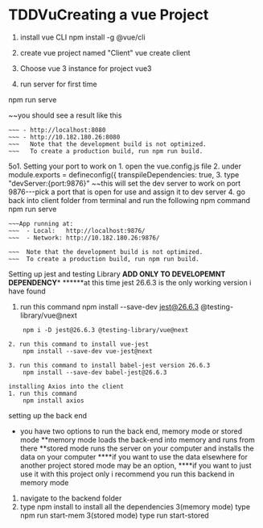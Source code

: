 # TDDVuCreating a vue Project
1. install vue CLI
npm install -g @vue/cli

2. create vue project named "Client"
vue create client

3. Choose vue 3 instance for project
 vue3

4. run server for first time

npm run serve

~~you should see a result like this

~~~App running at:
~~~ - http://localhost:8080
~~~ - http://10.182.180.26:8080
~~~   Note that the development build is not optimized.
~~~   To create a production build, run npm run build.

~~~~~~~~~~~~~~~~~~~~~~~~~~~~~~~~~~~~~~~~~~~~~~~~~~~~~~~~~

5o1. Setting your port to work on
	1. open the vue.config.js file
	2. under module.exports = defineconfig({ 
		transpileDependencies: true,
	3. type "devServer:{port:9876}"
	~~this will set the dev server to work on port 9876---pick a port that is open for use and assign it to dev server
	4. go back into client folder from terminal and run the following npm command
		npm run serve
~~~you should see a result like this
~~~App running at:
~~~  - Local:   http://localhost:9876/ 
~~~  - Network: http://10.182.180.26:9876/

~~~  Note that the development build is not optimized.
~~~  To create a production build, run npm run build.
~~~~~~~~~~~~~~~~~~~~~~~~~~~~~~~~~~~~~~~~~~~~~~~~~~~~~~~~

Setting up jest and testing Library
******ADD ONLY TO DEVELOPEMNT DEPENDENCY*******
******at this time jest 26.6.3 is the only working version i have found
1. run this command
	npm install --save-dev jest@26.6.3 @testing-library/vue@next
~~~~~options short command~~~~~
	npm i -D jest@26.6.3 @testing-library/vue@next

2. run this command to install vue-jest
	npm install --save-dev vue-jest@next

3. run this command to install babel-jest version 26.6.3
	npm install --save-dev babel-jest@26.6.3

installing Axios into the client
1. run this command
	npm install axios

~~~~~~~~~~~~~~~~~~~~~~~~~~~~~~~~~~~~~~~~~~~~~~~~~~~~~~~~~~~~~~~~~~

setting up the back end

* you have two options to run the back end, memory mode or stored mode
**memory mode loads the back-end into memory and runs from there
**stored mode runs the server on your computer and installs the data on your computer
****if you want to use the data elsewhere for another project stored mode may be an option,
****if you want to just use it with this project only i recommend you run this backend in memory mode

1. navigate to the backend folder
2. type npm install to install all the dependencies
3(memory mode) type npm run start-mem
3(stored mode) type run start-stored


